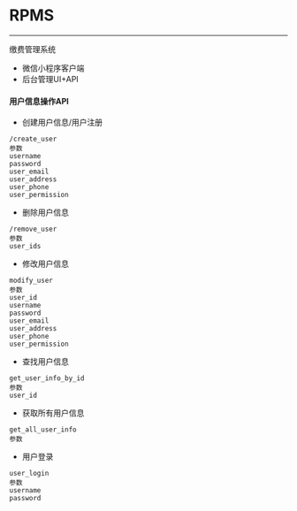 # RPMS
----------
缴费管理系统

* 微信小程序客户端
* 后台管理UI+API

#### 用户信息操作API

- 创建用户信息/用户注册
```
/create_user
参数
username
password
user_email
user_address
user_phone
user_permission
```

- 删除用户信息
```
/remove_user
参数
user_ids
```

- 修改用户信息
```
modify_user
参数
user_id
username
password
user_email
user_address
user_phone
user_permission
```
- 查找用户信息
```
get_user_info_by_id
参数
user_id
```
- 获取所有用户信息
```
get_all_user_info
参数
```
- 用户登录
```
user_login
参数
username
password
```
